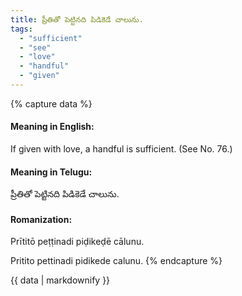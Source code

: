 ```yaml
---
title: ప్రీతితో పెట్టినది పిడికెడే చాలును.
tags:
  - "sufficient"
  - "see"
  - "love"
  - "handful"
  - "given"
---
```


{% capture data %}
#### Meaning in English:
If given with love, a handful is sufficient.
(See No. 76.)

#### Meaning in Telugu:
ప్రీతితో పెట్టినది పిడికెడే చాలును.

#### Romanization:
Prītitō peṭṭinadi piḍikeḍē cālunu.

Pritito pettinadi pidikede calunu.
{% endcapture %}

{{ data | markdownify }}

